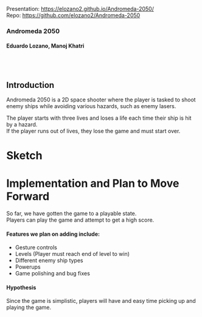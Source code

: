 Presentation: https://elozano2.github.io/Andromeda-2050/  
Repo: https://github.com/elozano2/Andromeda-2050

### Andromeda 2050
#### Eduardo Lozano, Manoj Khatri

<br/><br/>  

Introduction
---

Andromeda 2050 is a 2D space shooter where the player is tasked to shoot  
enemy ships while avoiding various hazards, such as enemy lasers.  

The player starts with three lives and loses a life each time their ship is hit by a hazard.  
If the player runs out of lives, they lose the game and must start over.  

Sketch
===  

Implementation and Plan to Move Forward
===  
So far, we have gotten the game to a playable state.  
Players can play the game and attempt to get a high score.  

#### Features we plan on adding include:  
* Gesture controls  
* Levels (Player must reach end of level to win)
* Different enemy ship types
* Powerups
* Game polishing and bug fixes  

#### Hypothesis  
Since the game is simplistic, players will have and easy time picking up and playing the game.
